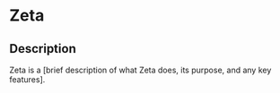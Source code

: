 # Zeta

## Description
Zeta is a [brief description of what Zeta does, its purpose, and any key features].
